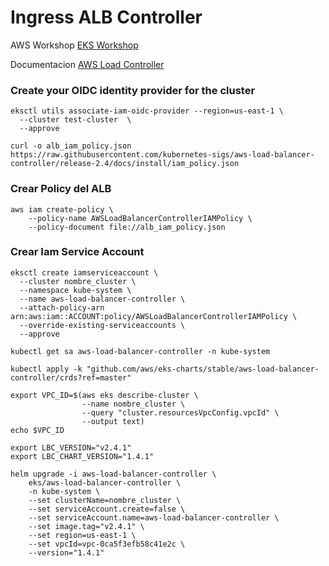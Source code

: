 # Ingress ALB Controller

AWS Workshop [EKS Workshop](https://www.eksworkshop.com/beginner/130_exposing-service/ingress_controller_alb/)

Documentacion [AWS Load Controller](https://kubernetes-sigs.github.io/aws-load-balancer-controller/v2.2/guide/ingress/annotations/)

### Create your OIDC identity provider for the cluster
```
eksctl utils associate-iam-oidc-provider --region=us-east-1 \
  --cluster test-cluster  \
  --approve
```

```
curl -o alb_iam_policy.json https://raw.githubusercontent.com/kubernetes-sigs/aws-load-balancer-controller/release-2.4/docs/install/iam_policy.json 
```
### Crear Policy del ALB
```
aws iam create-policy \
    --policy-name AWSLoadBalancerControllerIAMPolicy \
    --policy-document file://alb_iam_policy.json
```

### Crear Iam Service Account
```
eksctl create iamserviceaccount \
  --cluster nombre_cluster \
  --namespace kube-system \
  --name aws-load-balancer-controller \
  --attach-policy-arn arn:aws:iam::ACCOUNT:policy/AWSLoadBalancerControllerIAMPolicy \
  --override-existing-serviceaccounts \
  --approve
```

```
kubectl get sa aws-load-balancer-controller -n kube-system
```

```
kubectl apply -k "github.com/aws/eks-charts/stable/aws-load-balancer-controller/crds?ref=master"
```
```
export VPC_ID=$(aws eks describe-cluster \
                --name nombre_cluster \
                --query "cluster.resourcesVpcConfig.vpcId" \
                --output text)
echo $VPC_ID
```
```
export LBC_VERSION="v2.4.1"
export LBC_CHART_VERSION="1.4.1"
```
```
helm upgrade -i aws-load-balancer-controller \
    eks/aws-load-balancer-controller \
    -n kube-system \
    --set clusterName=nombre_cluster \
    --set serviceAccount.create=false \
    --set serviceAccount.name=aws-load-balancer-controller \
    --set image.tag="v2.4.1" \
    --set region=us-east-1 \
    --set vpcId=vpc-0ca5f3efb58c41e2c \
    --version="1.4.1"
```